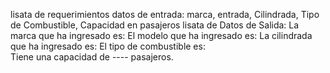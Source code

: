 lisata de requerimientos
datos de entrada: marca, entrada, Cilindrada, Tipo de Combustible, Capacidad en pasajeros
lisata de Datos de Salida:
La marca que ha ingresado es: 
El modelo que ha ingresado es: 
La cilindrada que ha ingresado es: 
El tipo de combustible es:  
Tiene una capacidad de ---- pasajeros.
